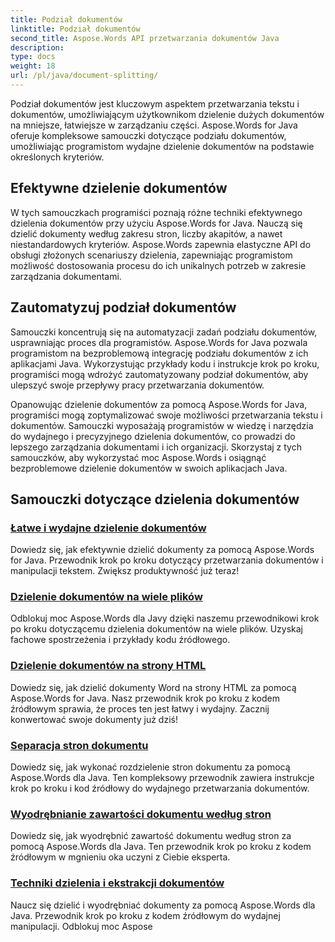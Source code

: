 ```yaml
---
title: Podział dokumentów
linktitle: Podział dokumentów
second_title: Aspose.Words API przetwarzania dokumentów Java
description: 
type: docs
weight: 18
url: /pl/java/document-splitting/
---
```


Podział dokumentów jest kluczowym aspektem przetwarzania tekstu i dokumentów, umożliwiającym użytkownikom dzielenie dużych dokumentów na mniejsze, łatwiejsze w zarządzaniu części. Aspose.Words for Java oferuje kompleksowe samouczki dotyczące podziału dokumentów, umożliwiając programistom wydajne dzielenie dokumentów na podstawie określonych kryteriów.

## Efektywne dzielenie dokumentów

W tych samouczkach programiści poznają różne techniki efektywnego dzielenia dokumentów przy użyciu Aspose.Words for Java. Nauczą się dzielić dokumenty według zakresu stron, liczby akapitów, a nawet niestandardowych kryteriów. Aspose.Words zapewnia elastyczne API do obsługi złożonych scenariuszy dzielenia, zapewniając programistom możliwość dostosowania procesu do ich unikalnych potrzeb w zakresie zarządzania dokumentami.

## Zautomatyzuj podział dokumentów

Samouczki koncentrują się na automatyzacji zadań podziału dokumentów, usprawniając proces dla programistów. Aspose.Words for Java pozwala programistom na bezproblemową integrację podziału dokumentów z ich aplikacjami Java. Wykorzystując przykłady kodu i instrukcje krok po kroku, programiści mogą wdrożyć zautomatyzowany podział dokumentów, aby ulepszyć swoje przepływy pracy przetwarzania dokumentów.

Opanowując dzielenie dokumentów za pomocą Aspose.Words for Java, programiści mogą zoptymalizować swoje możliwości przetwarzania tekstu i dokumentów. Samouczki wyposażają programistów w wiedzę i narzędzia do wydajnego i precyzyjnego dzielenia dokumentów, co prowadzi do lepszego zarządzania dokumentami i ich organizacji. Skorzystaj z tych samouczków, aby wykorzystać moc Aspose.Words i osiągnąć bezproblemowe dzielenie dokumentów w swoich aplikacjach Java.

## Samouczki dotyczące dzielenia dokumentów

### [Łatwe i wydajne dzielenie dokumentów](./split-documents-easily-efficiently/)

Dowiedz się, jak efektywnie dzielić dokumenty za pomocą Aspose.Words for Java. Przewodnik krok po kroku dotyczący przetwarzania dokumentów i manipulacji tekstem. Zwiększ produktywność już teraz!
### [Dzielenie dokumentów na wiele plików](./splitting-documents-into-multiple-files/)
Odblokuj moc Aspose.Words dla Javy dzięki naszemu przewodnikowi krok po kroku dotyczącemu dzielenia dokumentów na wiele plików. Uzyskaj fachowe spostrzeżenia i przykłady kodu źródłowego.
### [Dzielenie dokumentów na strony HTML](./splitting-documents-into-html-pages/)
Dowiedz się, jak dzielić dokumenty Word na strony HTML za pomocą Aspose.Words for Java. Nasz przewodnik krok po kroku z kodem źródłowym sprawia, że proces ten jest łatwy i wydajny. Zacznij konwertować swoje dokumenty już dziś!
### [Separacja stron dokumentu](./document-page-separation/)
Dowiedz się, jak wykonać rozdzielenie stron dokumentu za pomocą Aspose.Words dla Java. Ten kompleksowy przewodnik zawiera instrukcje krok po kroku i kod źródłowy do wydajnego przetwarzania dokumentów.
### [Wyodrębnianie zawartości dokumentu według stron](./extracting-document-content-pages/)
Dowiedz się, jak wyodrębnić zawartość dokumentu według stron za pomocą Aspose.Words dla Java. Ten przewodnik krok po kroku z kodem źródłowym w mgnieniu oka uczyni z Ciebie eksperta.
### [Techniki dzielenia i ekstrakcji dokumentów](./document-splitting-extraction-techniques/)
Naucz się dzielić i wyodrębniać dokumenty za pomocą Aspose.Words dla Java. Przewodnik krok po kroku z kodem źródłowym do wydajnej manipulacji. Odblokuj moc Aspose